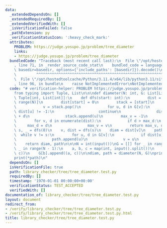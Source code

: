 ```yaml
---
data:
  _extendedDependsOn: []
  _extendedRequiredBy: []
  _extendedVerifiedWith: []
  _isVerificationFailed: false
  _pathExtension: py
  _verificationStatusIcon: ':heavy_check_mark:'
  attributes:
    PROBLEM: https://judge.yosupo.jp/problem/tree_diameter
    links:
    - https://judge.yosupo.jp/problem/tree_diameter
  bundledCode: "Traceback (most recent call last):\n  File \"/opt/hostedtoolcache/Python/3.11.4/x64/lib/python3.11/site-packages/onlinejudge_verify/documentation/build.py\"\
    , line 71, in _render_source_code_stat\n    bundled_code = language.bundle(stat.path,\
    \ basedir=basedir, options={'include_paths': [basedir]}).decode()\n          \
    \         ^^^^^^^^^^^^^^^^^^^^^^^^^^^^^^^^^^^^^^^^^^^^^^^^^^^^^^^^^^^^^^^^^^^^^^^^^^^^^^^^^\n\
    \  File \"/opt/hostedtoolcache/Python/3.11.4/x64/lib/python3.11/site-packages/onlinejudge_verify/languages/python.py\"\
    , line 96, in bundle\n    raise NotImplementedError\nNotImplementedError\n"
  code: "# verification-helper: PROBLEM https://judge.yosupo.jp/problem/tree_diameter\n\
    from typing import Tuple, List\n\n\ndef diameter(N: int, G: List[List[int]]) ->\
    \ Tuple[int, List[int]]:\n    def dfs(start: int):\n        dist = [-1 for _ in\
    \ range(N)]\n        dist[start] = 0\n        stack = [start]\n        while stack:\n\
    \            v = stack.pop()\n            for u, d in G[v]:\n                if\
    \ dist[u] != -1:\n                    continue\n                dist[u] = dist[v]\
    \ + d\n                stack.append(u)\n        max_v = -1\n        max_d = -1\n\
    \        for v, d in enumerate(dist):\n            if d > max_d:\n           \
    \     max_d = d\n                max_v = v\n        return max_v, dist\n\n   \
    \ s, _ = dfs(0)\n    v, dist = dfs(s)\n    diam = dist[v]\n    path = [v]\n  \
    \  while v != s:\n        for u, d in G[v]:\n            if dist[u] + d == dist[v]:\n\
    \                path.append(u)\n                v = u\n                break\n\
    \    return diam, path\n\n\nN = int(input())\nG = [[] for _ in range(N)]\nfor\
    \ _ in range(N - 1):\n    a, b, c = map(int, input().split())\n    G[a].append((b,\
    \ c))\n    G[b].append((a, c))\n\ndiam, path = diameter(N, G)\nprint(diam, len(path))\n\
    print(*path)\n"
  dependsOn: []
  isVerificationFile: true
  path: library_checker/tree/tree_diameter.test.py
  requiredBy: []
  timestamp: '1970-01-01 00:00:00+00:00'
  verificationStatus: TEST_ACCEPTED
  verifiedWith: []
documentation_of: library_checker/tree/tree_diameter.test.py
layout: document
redirect_from:
- /verify/library_checker/tree/tree_diameter.test.py
- /verify/library_checker/tree/tree_diameter.test.py.html
title: library_checker/tree/tree_diameter.test.py
---
```

